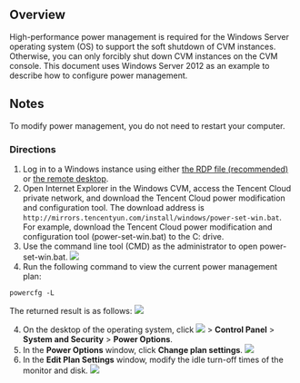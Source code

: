 ## Overview

High-performance power management is required for the Windows Server operating system (OS) to support the soft shutdown of CVM instances. Otherwise, you can only forcibly shut down CVM instances on the CVM console. This document uses Windows Server 2012 as an example to describe how to configure power management.

## Notes

To modify power management, you do not need to restart your computer.

### Directions

1. Log in to a Windows instance using either [the RDP file (recommended)](https://intl.cloud.tencent.com/document/product/213/5435) or [the remote desktop](https://intl.cloud.tencent.com/document/product/213/32498).
2. Open Internet Explorer in the Windows CVM, access the Tencent Cloud private network, and download the Tencent Cloud power modification and configuration tool.
The download address is `http://mirrors.tencentyun.com/install/windows/power-set-win.bat`.
For example, download the Tencent Cloud power modification and configuration tool (power-set-win.bat) to the C: drive.
3. Use the command line tool (CMD) as the administrator to open power-set-win.bat.
![](https://main.qcloudimg.com/raw/22f81122e1188fc83ed4b1100a7469bc.png)
4. Run the following command to view the current power management plan:
```
powercfg -L
```
The returned result is as follows:
 ![](https://main.qcloudimg.com/raw/54ceb4faddc8745b30556621268ac318.png)

4. On the desktop of the operating system, click <img src="https://main.qcloudimg.com/raw/87d894e564b7e837d9f478298cf2e292.png" style="margin: 0;"> > **Control Panel** > **System and Security** > **Power Options**.
5. In the **Power Options** window, click **Change plan settings**.
![](https://main.qcloudimg.com/raw/54183c1f9d914789b986781b8a4da6ec.png)
6. In the **Edit Plan Settings** window, modify the idle turn-off times of the monitor and disk.
 ![](https://main.qcloudimg.com/raw/f0b7f447d90fe50ef829a10dab0029c6.png)

